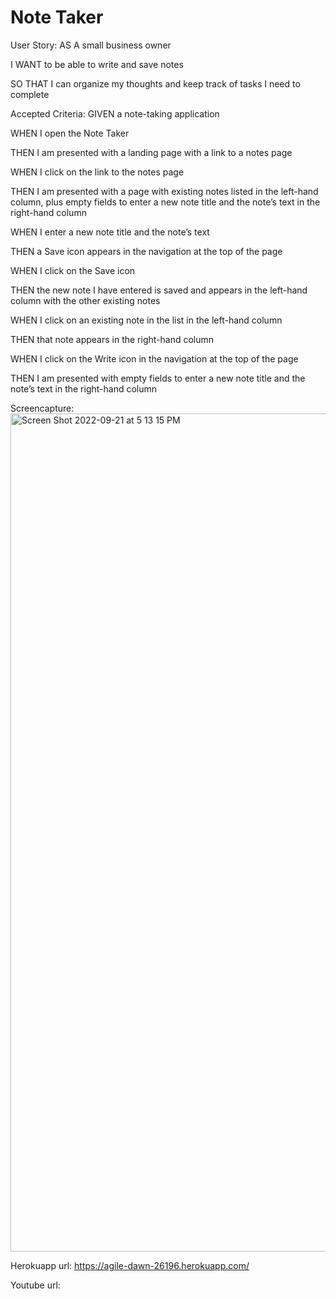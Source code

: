 # Note Taker 

User Story: 
AS A small business owner

I WANT to be able to write and save notes

SO THAT I can organize my thoughts and keep track of tasks I need to complete


Accepted Criteria:
GIVEN a note-taking application

WHEN I open the Note Taker

THEN I am presented with a landing page with a link to a notes page

WHEN I click on the link to the notes page

THEN I am presented with a page with existing notes listed in the left-hand column, plus empty fields to enter a new note title and the note’s text in the right-hand column

WHEN I enter a new note title and the note’s text

THEN a Save icon appears in the navigation at the top of the page

WHEN I click on the Save icon

THEN the new note I have entered is saved and appears in the left-hand column with the other existing notes

WHEN I click on an existing note in the list in the left-hand column

THEN that note appears in the right-hand column

WHEN I click on the Write icon in the navigation at the top of the page

THEN I am presented with empty fields to enter a new note title and the note’s text in the right-hand column





Screencapture:
<img width="1341" alt="Screen Shot 2022-09-21 at 5 13 15 PM" src="https://user-images.githubusercontent.com/107637260/191612987-f2d77598-f5cc-44be-b5ee-e4ea0a63f946.png">








Herokuapp url: https://agile-dawn-26196.herokuapp.com/




Youtube url: 


